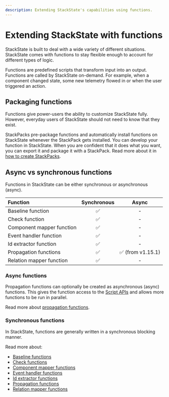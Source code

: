 ```yaml
---
description: Extending StackState's capabilities using functions.
---
```


# Extending StackState with functions

StackState is built to deal with a wide variety of different situations. StackState comes with functions to stay flexible enough to account for different types of logic.

Functions are predefined scripts that transform input into an output. Functions are called by StackState on-demand. For example, when a component changed state, some new telemetry flowed in or when the user triggered an action.

## Packaging functions

Functions give power-users the ability to customize StackState fully. However, everyday users of StackState should not need to know that they exist.

StackPacks pre-package functions and automatically install functions on StackState whenever the StackPack gets installed. You can develop your function in StackState. When you are confident that it does what you want, you can export it and package it with a StackPack. Read more about it in [how to create StackPacks](../stackpacks/about-stackpacks.md).

## Async vs synchronous functions

Functions in StackState can be either synchronous or asynchronous (async).

| Function | Synchronous | Async |
|:---|:---:|:---:|
| Baseline function | ✅ | - |
| Check function | ✅ | - |
| Component mapper function | ✅ | - |
| Event handler function | ✅ | - |
| Id extractor function | ✅ | - |
| Propagation functions | ✅| ✅ \(from v1.15.1\) |
| Relation mapper function | ✅ | - |


### Async functions

Propagation functions can optionally be created as asynchronous (async) functions. This gives the function access to the [Script APIs](scripting/) and allows more functions to be run in parallel.

Read more about [propagation functions](../configure/topology/propagation.md#custom-propagation-functions).

### Synchronous functions

In StackState, functions are generally written in a synchronous blocking manner.

Read more about:

- [Baseline functions](../use/baselining.md#baseline-functions)
- [Check functions](../configure/telemetry/checks_and_streams.md#check-functions)
- [Component mapper functions](../concepts/component_and_relation_mapping_functions.md)
- [Event handler functions](../use/alerting.md#alerting-using-event-handlers)
- [Id extractor functions](../concepts/id_extraction.md)
- [Propagation functions](../configure/topology/propagation.md#custom-propagation-functions)
- [Relation mapper functions](../concepts/component_and_relation_mapping_functions.md)
